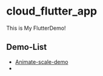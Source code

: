 # cloud_flutter_app

This is My FlutterDemo!

## Demo-List
- [Animate-scale-demo](https://github.com/Petterpx/FlutterDemo/blob/master/lib/AnimateScaleDemo.dart)
-


